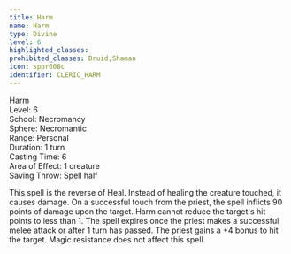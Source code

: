 ```yaml
---
title: Harm
name: Harm
type: Divine
level: 6
highlighted_classes: 
prohibited_classes: Druid,Shaman
icon: sppr608c
identifier: CLERIC_HARM
---
```

Harm  
Level: 6  
School: Necromancy  
Sphere: Necromantic  
Range: Personal  
Duration: 1 turn  
Casting Time: 6  
Area of Effect: 1 creature  
Saving Throw: Spell half  
  
This spell is the reverse of Heal. Instead of healing the creature touched, it causes damage. On a successful touch from the priest, the spell inflicts 90 points of damage upon the target. Harm cannot reduce the target's hit points to less than 1. The spell expires once the priest makes a successful melee attack or after 1 turn has passed. The priest gains a +4 bonus to hit the target. Magic resistance does not affect this spell.  
